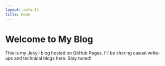 ```yaml
---
layout: default
title: Home
---
```


# Welcome to My Blog

This is my Jekyll blog hosted on GitHub Pages. I’ll be sharing casual write-ups and technical blogs here. Stay tuned!
